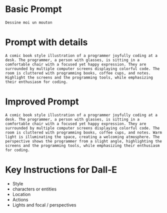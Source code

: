 # Basic Prompt 
```
Dessine moi un mouton
```

# Prompt with details 
```
A comic book style illustration of a programmer joyfully coding at a desk. The programmer, a person with glasses, is sitting in a comfortable chair with a focused yet happy expression. They are surrounded by multiple computer screens displaying colorful code. The room is cluttered with programming books, coffee cups, and notes. Highlight the screens and the programming tools, while emphasizing their enthusiasm for coding.
```

# Improved Prompt
```
A comic book style illustration of a programmer joyfully coding at a desk. The programmer, a person with glasses, is sitting in a comfortable chair with a focused yet happy expression. They are surrounded by multiple computer screens displaying colorful code. The room is cluttered with programming books, coffee cups, and notes. Warm light is illuminating the space, creating a welcoming atmosphere. The perspective shows the programmer from a slight angle, highlighting the screens and the programming tools, while emphasizing their enthusiasm for coding.
```

# Key Instructions for Dall-E
- Style 
- characters or entities
- Location 
- Actions 
- Lights and focal / perspectives 